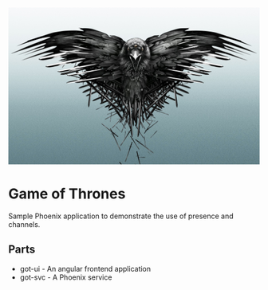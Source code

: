 <div align="center" style="margin-top:10px;">
  <img src="./assets/raven.jpg" width="800px" height="auto"/>
</div>

# Game of Thrones

Sample Phoenix application to demonstrate the use of presence and channels.

## Parts

* got-ui - An angular frontend application
* got-svc - A Phoenix service